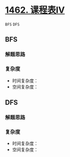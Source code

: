 # [1462. 课程表IV]()

`BFS` `DFS`

## BFS

### 解题思路

### 复杂度

- 时间复杂度：
- 空间复杂度：

## DFS

### 解题思路

### 复杂度

- 时间复杂度：
- 空间复杂度：
